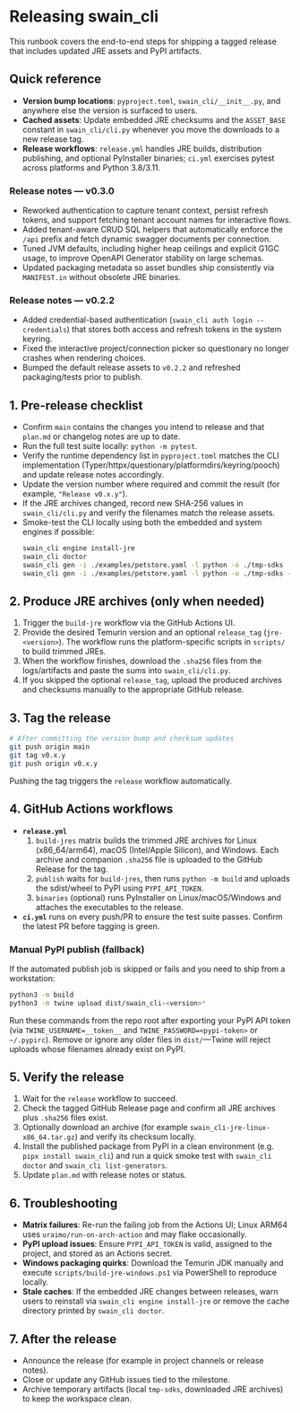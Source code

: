 # Releasing swain_cli

This runbook covers the end-to-end steps for shipping a tagged release that includes updated JRE assets and PyPI artifacts.

## Quick reference
- **Version bump locations**: `pyproject.toml`, `swain_cli/__init__.py`, and anywhere else the version is surfaced to users.
- **Cached assets**: Update embedded JRE checksums and the `ASSET_BASE` constant in `swain_cli/cli.py` whenever you move the downloads to a new release tag.
- **Release workflows**: `release.yml` handles JRE builds, distribution publishing, and optional PyInstaller binaries; `ci.yml` exercises pytest across platforms and Python 3.8/3.11.

### Release notes — v0.3.0
- Reworked authentication to capture tenant context, persist refresh tokens, and support fetching tenant account names for interactive flows.
- Added tenant-aware CRUD SQL helpers that automatically enforce the `/api` prefix and fetch dynamic swagger documents per connection.
- Tuned JVM defaults, including higher heap ceilings and explicit G1GC usage, to improve OpenAPI Generator stability on large schemas.
- Updated packaging metadata so asset bundles ship consistently via `MANIFEST.in` without obsolete JRE binaries.

### Release notes — v0.2.2
- Added credential-based authentication (`swain_cli auth login --credentials`) that stores both access and refresh tokens in the system keyring.
- Fixed the interactive project/connection picker so questionary no longer crashes when rendering choices.
- Bumped the default release assets to `v0.2.2` and refreshed packaging/tests prior to publish.

## 1. Pre-release checklist
- Confirm `main` contains the changes you intend to release and that `plan.md` or changelog notes are up to date.
- Run the full test suite locally: `python -m pytest`.
- Verify the runtime dependency list in `pyproject.toml` matches the CLI implementation (Typer/httpx/questionary/platformdirs/keyring/pooch) and update release notes accordingly.
- Update the version number where required and commit the result (for example, `"Release v0.x.y"`).
- If the JRE archives changed, record new SHA-256 values in `swain_cli/cli.py` and verify the filenames match the release assets.
- Smoke-test the CLI locally using both the embedded and system engines if possible:
  ```bash
  swain_cli engine install-jre
  swain_cli doctor
  swain_cli gen -i ./examples/petstore.yaml -l python -o ./tmp-sdks
  swain_cli gen -i ./examples/petstore.yaml -l python -o ./tmp-sdks --engine system
  ```

## 2. Produce JRE archives (only when needed)
1. Trigger the `build-jre` workflow via the GitHub Actions UI.
2. Provide the desired Temurin version and an optional `release_tag` (`jre-<version>`). The workflow runs the platform-specific scripts in `scripts/` to build trimmed JREs.
3. When the workflow finishes, download the `.sha256` files from the logs/artifacts and paste the sums into `swain_cli/cli.py`.
4. If you skipped the optional `release_tag`, upload the produced archives and checksums manually to the appropriate GitHub release.

## 3. Tag the release
```bash
# After committing the version bump and checksum updates
git push origin main
git tag v0.x.y
git push origin v0.x.y
```

Pushing the tag triggers the `release` workflow automatically.

## 4. GitHub Actions workflows
- **`release.yml`**
  1. `build-jres` matrix builds the trimmed JRE archives for Linux (x86_64/arm64), macOS (Intel/Apple Silicon), and Windows. Each archive and companion `.sha256` file is uploaded to the GitHub Release for the tag.
  2. `publish` waits for `build-jres`, then runs `python -m build` and uploads the sdist/wheel to PyPI using `PYPI_API_TOKEN`.
  3. `binaries` (optional) runs PyInstaller on Linux/macOS/Windows and attaches the executables to the release.
- **`ci.yml`** runs on every push/PR to ensure the test suite passes. Confirm the latest PR before tagging is green.

### Manual PyPI publish (fallback)
If the automated publish job is skipped or fails and you need to ship from a workstation:

```bash
python3 -m build
python3 -m twine upload dist/swain_cli-<version>*
```

Run these commands from the repo root after exporting your PyPI API token (via `TWINE_USERNAME=__token__` and `TWINE_PASSWORD=<pypi-token>` or `~/.pypirc`). Remove or ignore any older files in `dist/`—Twine will reject uploads whose filenames already exist on PyPI.

## 5. Verify the release
1. Wait for the `release` workflow to succeed.
2. Check the tagged GitHub Release page and confirm all JRE archives plus `.sha256` files exist.
3. Optionally download an archive (for example `swain_cli-jre-linux-x86_64.tar.gz`) and verify its checksum locally.
4. Install the published package from PyPI in a clean environment (e.g. `pipx install swain_cli`) and run a quick smoke test with `swain_cli doctor` and `swain_cli list-generators`.
5. Update `plan.md` with release notes or status.

## 6. Troubleshooting
- **Matrix failures**: Re-run the failing job from the Actions UI; Linux ARM64 uses `uraimo/run-on-arch-action` and may flake occasionally.
- **PyPI upload issues**: Ensure `PYPI_API_TOKEN` is valid, assigned to the project, and stored as an Actions secret.
- **Windows packaging quirks**: Download the Temurin JDK manually and execute `scripts/build-jre-windows.ps1` via PowerShell to reproduce locally.
- **Stale caches**: If the embedded JRE changes between releases, warn users to reinstall via `swain_cli engine install-jre` or remove the cache directory printed by `swain_cli doctor`.

## 7. After the release
- Announce the release (for example in project channels or release notes).
- Close or update any GitHub issues tied to the milestone.
- Archive temporary artifacts (local `tmp-sdks`, downloaded JRE archives) to keep the workspace clean.

